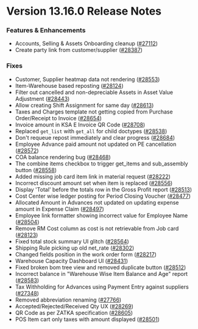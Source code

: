 # Version 13.16.0 Release Notes

### Features & Enhancements

- Accounts, Selling & Assets Onboarding cleanup ([#27112](https://github.com/finergyrs/capkpi/pull/27112))
- Create party link from customer/supplier ([#28387](https://github.com/finergyrs/capkpi/pull/28387))

### Fixes
- Customer, Supplier heatmap data not rendering ([#28553](https://github.com/finergyrs/capkpi/pull/28553))
- Item-Warehouse based reposting ([#28124](https://github.com/finergyrs/capkpi/pull/28124))
- Filter out cancelled and non-depreciable Assets in Asset Value Adjustment ([#28443](https://github.com/finergyrs/capkpi/pull/28443))
- Allow creating Shift Assignment for same day ([#28613](https://github.com/finergyrs/capkpi/pull/28613))
- Taxes and Charges template not getting copied from Purchase Order/Receipt to Invoice ([#28654](https://github.com/finergyrs/capkpi/pull/28654))
- Invoice amount in KSA E Invoice QR Code ([#28708](https://github.com/finergyrs/capkpi/pull/28708))
- Replaced `get_list` with `get_all` for child doctypes ([#28538](https://github.com/finergyrs/capkpi/pull/28538))
- Don't requeue repost immediately and clear progress ([#28684](https://github.com/finergyrs/capkpi/pull/28684))
- Employee Advance paid amount not updated on PE cancellation ([#28572](https://github.com/finergyrs/capkpi/pull/28572))
- COA balance rendering bug ([#28468](https://github.com/finergyrs/capkpi/pull/28468))
- The combine items checkbox to trigger get_items and sub_assembly button ([#28558](https://github.com/finergyrs/capkpi/pull/28558))
- Added missing job card item link in material request ([#28222](https://github.com/finergyrs/capkpi/pull/28222))
- Incorrect discount amount set when item is replaced ([#28556](https://github.com/finergyrs/capkpi/pull/28556))
- Display 'Total' before the totals row in the Gross Profit report ([#28513](https://github.com/finergyrs/capkpi/pull/28513))
- Cost Center wise ledger posting for Period Closing Voucher ([#28477](https://github.com/finergyrs/capkpi/pull/28477))
- Allocated Amount in Advances not updated on updating expense amount in Expense Claim ([#28497](https://github.com/finergyrs/capkpi/pull/28497))
- Employee link formatter showing incorrect value for Employee Name ([#28504](https://github.com/finergyrs/capkpi/pull/28504))
- Remove RM Cost column as cost is not retrievable from Job card ([#28123](https://github.com/finergyrs/capkpi/pull/28123))
- Fixed total stock summary UI glitch ([#28564](https://github.com/finergyrs/capkpi/pull/28564))
- Shipping Rule picking up old net_rate ([#28302](https://github.com/finergyrs/capkpi/pull/28302))
- Changed fields position in the work order form ([#28217](https://github.com/finergyrs/capkpi/pull/28217))
- Warehouse Capacity Dashboard UI ([#28431](https://github.com/finergyrs/capkpi/pull/28431))
- Fixed broken bom tree view and removed duplicate button ([#28512](https://github.com/finergyrs/capkpi/pull/28512))
- Incorrect balance in "Warehouse Wise Item Balance and Age" report ([#28583](https://github.com/finergyrs/capkpi/pull/28583))
- Tax Withholding for Advances using Payment Entry against suppliers ([#27348](https://github.com/finergyrs/capkpi/pull/27348))
- Removed abbreviation renaming ([#27766](https://github.com/finergyrs/capkpi/pull/27766))
- Accepted/Rejected/Received Qty UX ([#28269](https://github.com/finergyrs/capkpi/pull/28269))
- QR Code as per ZATKA specification ([#28605](https://github.com/finergyrs/capkpi/pull/28605))
- POS Item cart only taxes with amount displayed ([#28501](https://github.com/finergyrs/capkpi/pull/28501))